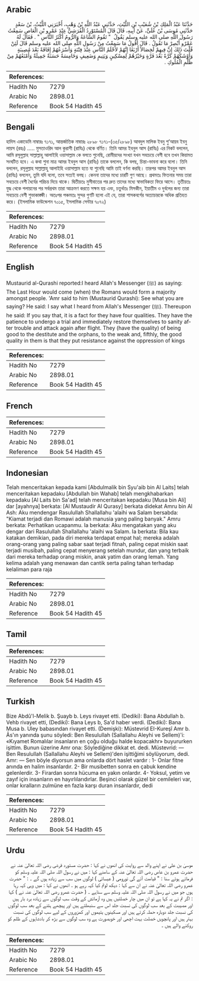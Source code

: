 ## Arabic


<div dir="rtl" lang="ar" style={{fontSize:'larger',backgroundColor:'#f8f9fa',padding:20}}>
حَدَّثَنَا عَبْدُ الْمَلِكِ بْنُ شُعَيْبِ بْنِ اللَّيْثِ، حَدَّثَنِي عَبْدُ اللَّهِ بْنُ وَهْبٍ، أَخْبَرَنِي اللَّيْثُ، بْنُ سَعْدٍ حَدَّثَنِي مُوسَى بْنُ عُلَىٍّ، عَنْ أَبِيهِ، قَالَ قَالَ الْمُسْتَوْرِدُ الْقُرَشِيُّ عِنْدَ عَمْرِو بْنِ الْعَاصِ سَمِعْتُ رَسُولَ اللَّهِ صلى الله عليه وسلم يَقُولُ ‏ "‏ تَقُومُ السَّاعَةُ وَالرُّومُ أَكْثَرُ النَّاسِ ‏"‏ ‏.‏ فَقَالَ لَهُ عَمْرٌو أَبْصِرْ مَا تَقُولُ ‏.‏ قَالَ أَقُولُ مَا سَمِعْتُ مِنْ رَسُولِ اللَّهِ صلى الله عليه وسلم قَالَ لَئِنْ قُلْتَ ذَلِكَ إِنَّ فِيهِمْ لَخِصَالاً أَرْبَعًا إِنَّهُمْ لأَحْلَمُ النَّاسِ عِنْدَ فِتْنَةٍ وَأَسْرَعُهُمْ إِفَاقَةً بَعْدَ مُصِيبَةٍ وَأَوْشَكُهُمْ كَرَّةً بَعْدَ فَرَّةٍ وَخَيْرُهُمْ لِمِسْكِينٍ وَيَتِيمٍ وَضَعِيفٍ وَخَامِسَةٌ حَسَنَةٌ جَمِيلَةٌ وَأَمْنَعُهُمْ مِنْ ظُلْمِ الْمُلُوكِ ‏.‏
</div>
<div style={{backgroundColor:'#f8f9fa',padding:20, marginBottom: 10}}><table> <thead> <tr> <th>References:</th> <th></th> </tr> </thead> <tbody><tr><td>Hadith No</td><td>7279</td></tr><tr><td>Arabic No</td><td>2898.01</td></tr><tr><td>Reference</td><td>Book 54 Hadith 45</td></tr></tbody></table></div>

## Bengali


<div dir="ltr" lang="bn" style={{fontSize:'larger',backgroundColor:'#f8f9fa',padding:20}}>
হাদিস একাডেমি নাম্বারঃ ৭১৭১, আন্তর্জাতিক নাম্বারঃ ২৮৯৮ ৭১৭১-(৩৫/২৮৯৮) আবদুল মালিক ইবনু শু’আয়ব ইবনু লায়স (রহঃ) ..... মুসতাওরিদ আল কুরাশী (রাযিঃ) থেকে বর্ণিত। তিনি আমর ইবনুল আস (রাযিঃ) এর নিকট বললেন, আমি রসূলুল্লাহ সাল্লাল্লাহু আলাইহি ওয়াসাল্লাম কে বলতে শুনেছি, রোমীয়দের সংখ্যা যখন সবচেয়ে বেশী হবে তখন কিয়ামত সংঘটিত হবে। এ কথা শুনা মাত্র আমর ইবনুল আস (রাযিঃ) তাকে বললেন, কি বলছ, চিন্তা-ভাবনা করে বলো। তিনি বললেন, রসূলুল্লাহ সাল্লাল্লাহু আলাইহি ওয়াসাল্লাম হতে যা শুনেছি আমি তাই বর্ণনা করছি। তারপর আমর ইবনুল আস (রাযিঃ) বললেন, তুমি যদি বলো, তবে সত্যই বলছ। কেননা তাদের মধ্যে চারটি গুণ আছে। প্রথমতঃ ফিতনার সময় তারা সবচেয়ে বেশী ধৈর্যের পরিচয় দিয়ে থাকে। দ্বিতীয়তঃ মুসীবাতের পর দ্রুত তাদের মধ্যে স্বাভাবিকতা ফিরে আসে। তৃতীয়তঃ যুদ্ধ থেকে পলায়নের পর সর্বপ্রথম তারা আক্রমণ করতে সক্ষম হয় এবং, চতুর্থতঃ মিসকীন, ইয়াতীম ও দুর্বলের জন্য তারা সবচেয়ে বেশী শুভাকাঙ্ক্ষী। অতঃপর পঞ্চমতঃ সুন্দর গুণটি হলো এই যে, তারা শাসকবর্গের অত্যাচারকে অধিক প্রতিহত করে। (ইসলামিক ফাউন্ডেশন ৭০১৫, ইসলামিক সেন্টার ৭০৭২)
</div>
<div style={{backgroundColor:'#f8f9fa',padding:20, marginBottom: 10}}><table> <thead> <tr> <th>References:</th> <th></th> </tr> </thead> <tbody><tr><td>Hadith No</td><td>7279</td></tr><tr><td>Arabic No</td><td>2898.01</td></tr><tr><td>Reference</td><td>Book 54 Hadith 45</td></tr></tbody></table></div>

## English


<div dir="ltr" lang="en" style={{fontSize:'larger',backgroundColor:'#f8f9fa',padding:20}}>
Mustaurid al-Qurashi reported:I heard Allah's Messenger (ﷺ) as saying: The Last Hour would come (when) the Romans would form a majority amongst people. 'Amr said to him (Mustaurid Qurashi): See what you are saying? He said: I say what I heard from Allah's Messenger (ﷺ). Thereupon he said: If you say that, it is a fact for they have four qualities. They have the patience to undergo a trial and immediately restore themselves to sanity after trouble and attack again after flight. They (have the quality) of being good to the destitute and the orphans, to the weak and, fifthly, the good quality in them is that they put resistance against the oppression of kings
</div>
<div style={{backgroundColor:'#f8f9fa',padding:20, marginBottom: 10}}><table> <thead> <tr> <th>References:</th> <th></th> </tr> </thead> <tbody><tr><td>Hadith No</td><td>7279</td></tr><tr><td>Arabic No</td><td>2898.01</td></tr><tr><td>Reference</td><td>Book 54 Hadith 45</td></tr></tbody></table></div>

## French


<div dir="ltr" lang="fr" style={{fontSize:'larger',backgroundColor:'#f8f9fa',padding:20}}>

</div>
<div style={{backgroundColor:'#f8f9fa',padding:20, marginBottom: 10}}><table> <thead> <tr> <th>References:</th> <th></th> </tr> </thead> <tbody><tr><td>Hadith No</td><td>7279</td></tr><tr><td>Arabic No</td><td>2898.01</td></tr><tr><td>Reference</td><td>Book 54 Hadith 45</td></tr></tbody></table></div>

## Indonesian


<div dir="ltr" lang="id" style={{fontSize:'larger',backgroundColor:'#f8f9fa',padding:20}}>
Telah menceritakan kepada kami [Abdulmalik bin Syu'aib bin Al Laits] telah menceritakan kepadaku [Abdullah bin Wahab] telah mengkhabarkan kepadaku [Al Laits bin Sa'ad] telah menceritakan kepadaku [Musa bin Ali] dar [ayahnya] berkata: [Al Mustaudir Al Qurasy] berkata didekat Amru bin Al Ash: Aku mendengar Rasulullah Shallallahu 'alaihi wa Salam bersabda: "Kiamat terjadi dan Romawi adalah manusia yang paling banyak." Amru berkata: Perhatikan ucapanmu. Ia berkata: Aku mengatakan yang aku dengar dari Rasulullah Shallallahu 'alaihi wa Salam. Ia berkata: Bila kau katakan demikian, pada diri mereka terdapat empat hal; mereka adalah orang-orang yang paling sabar saat terjadi fitnah, paling cepat miskin saat terjadi musibah, paling cepat menyerang setelah mundur, dan yang terbaik dari mereka terhadap orang miskin, anak yatim dan orang lemah. Yang kelima adalah yang menawan dan cantik serta paling tahan terhadap kelaliman para raja
</div>
<div style={{backgroundColor:'#f8f9fa',padding:20, marginBottom: 10}}><table> <thead> <tr> <th>References:</th> <th></th> </tr> </thead> <tbody><tr><td>Hadith No</td><td>7279</td></tr><tr><td>Arabic No</td><td>2898.01</td></tr><tr><td>Reference</td><td>Book 54 Hadith 45</td></tr></tbody></table></div>

## Tamil


<div dir="ltr" lang="ta" style={{fontSize:'larger',backgroundColor:'#f8f9fa',padding:20}}>

</div>
<div style={{backgroundColor:'#f8f9fa',padding:20, marginBottom: 10}}><table> <thead> <tr> <th>References:</th> <th></th> </tr> </thead> <tbody><tr><td>Hadith No</td><td>7279</td></tr><tr><td>Arabic No</td><td>2898.01</td></tr><tr><td>Reference</td><td>Book 54 Hadith 45</td></tr></tbody></table></div>

## Turkish


<div dir="ltr" lang="tr" style={{fontSize:'larger',backgroundColor:'#f8f9fa',padding:20}}>
Bize Abdû'l-Melik b. Şuayb b. Leys rivayet etti. (Dediki): Bana Abdullah b. Vehb rivayet etti, (Dediki): Bana Leys b, Sa'd haber verdi. (Dediki): Bana Musa b. Uley babasından rivayet etti. (Demişki): Müstevrid EI-Kureşî Amr b. Âs'ın yanında şunu söyledi: Ben Resulullah (Sallallahu Aleyhi ve Sellem)'i: «Kıyamet Romalılar insanların en çoğu olduğu halde kopacakhr» buyururken işittim. Bunun üzerine Amr ona: Söylediğine dikkat et. dedi. Müstevrid: — Ben Resulullah (Sallallahu Aleyhi ve Sellem)'den işittiğimi söylüyorum, dedi. Amr: — Sen böyle diyorsun ama onlarda dört haslet vardır : 1- Onlar fitne anında en halim insanlardır. 2- Bir musibetten sonra en çabuk kendine gelenlerdir. 3- Firardan sonra hücuma en yakın onlardır. 4- Yoksul, yetim ve zayıf için insanların en hayırlılarıdırlar. Beşinci olarak güzel bir cemileleri var, onlar kıralların zulmüne en fazla karşı duran insanlardır, dedi
</div>
<div style={{backgroundColor:'#f8f9fa',padding:20, marginBottom: 10}}><table> <thead> <tr> <th>References:</th> <th></th> </tr> </thead> <tbody><tr><td>Hadith No</td><td>7279</td></tr><tr><td>Arabic No</td><td>2898.01</td></tr><tr><td>Reference</td><td>Book 54 Hadith 45</td></tr></tbody></table></div>

## Urdu


<div dir="rtl" lang="ur" style={{fontSize:'larger',backgroundColor:'#f8f9fa',padding:20}}>
موسیٰ بن علی نے اپنے والد سے روایت کی انھوں نے کہا : حضرت مستورد قرشی رضی اللہ تعالیٰ عنہ نے حضرت عمرو بن عاص رضی اللہ تعالیٰ عنہ کے سامنے کہا : میں نے رسول اللہ صلی اللہ علیہ وسلم کو فرماتے ہوئے سنا : " قیامت آئے گی تورومی ( عیسائی ) لوگوں میں سب سے زیادہ ہوں گے ۔ : " حضرت عمرو رضی اللہ تعالیٰ عنہ نے ان سے کہا : دیکھ لوتم کیا کہہ رہے ہو ۔ انھوں نے کہا : میں وہی کہہ رہا ہوں جو میں نے رسول اللہ صلی اللہ علیہ وسلم سے سناہے ۔ ( حضرت عمرو رضی اللہ تعالیٰ عنہ نے ) کہا : اگر تم نے یہ کہا ہے تو ان میں چار خصلتیں ہیں وہ آزمائش کے وقت سب لوگوں سے زیادہ برد بار ہیں اور مصیبت کے بعد سب لوگوں کی نسبت جلد اس سے سنبھلتے ہیں اور پیچھے ہٹنے کے بعد سب لوگوں کی نسبت جلد دوبارہ حملہ کرتے ہیں اور مسکینوں یتیموں اور کمزوروں کے لیے سب لوگوں کی نسبت بہتر ہیں اور پانچویں خصلت بہت اچھی اور خوبصورت ہے وہ سب لوگوں سے بڑھ کر بادشاہوں کے ظلم کو روکنے والے ہیں ۔
</div>
<div style={{backgroundColor:'#f8f9fa',padding:20, marginBottom: 10}}><table> <thead> <tr> <th>References:</th> <th></th> </tr> </thead> <tbody><tr><td>Hadith No</td><td>7279</td></tr><tr><td>Arabic No</td><td>2898.01</td></tr><tr><td>Reference</td><td>Book 54 Hadith 45</td></tr></tbody></table></div>